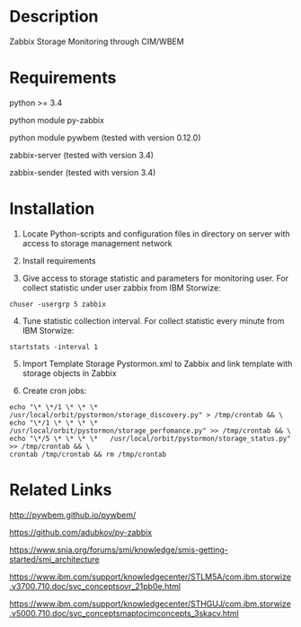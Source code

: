 Description
===========
Zabbix Storage Monitoring through CIM/WBEM


Requirements
============

python >= 3.4

python module py-zabbix

python module pywbem (tested with version 0.12.0)

zabbix-server (tested with version 3.4)

zabbix-sender (tested with version 3.4)


Installation
============
1) Locate Python-scripts and configuration files in directory on server with access to storage management network

2) Install requirements

3) Give access to storage statistic and parameters for monitoring user. For collect statistic under user zabbix from IBM Storwize:
```
chuser -usergrp 5 zabbix
```

4) Tune statistic collection interval. For collect statistic every minute from IBM Storwize:

```
startstats -interval 1
```

5) Import Template Storage Pystormon.xml to Zabbix and link template with storage objects in Zabbix

6) Create cron jobs:
```
echo "\* \*/1 \* \* \*  /usr/local/orbit/pystormon/storage_discovery.py" > /tmp/crontab && \
echo "\*/1 \* \* \* \*   /usr/local/orbit/pystormon/storage_perfomance.py" >> /tmp/crontab && \
echo "\*/5 \* \* \* \*   /usr/local/orbit/pystormon/storage_status.py" >> /tmp/crontab && \
crontab /tmp/crontab && rm /tmp/crontab
```

Related Links
=============
http://pywbem.github.io/pywbem/

https://github.com/adubkov/py-zabbix

https://www.snia.org/forums/smi/knowledge/smis-getting-started/smi_architecture

https://www.ibm.com/support/knowledgecenter/STLM5A/com.ibm.storwize.v3700.710.doc/svc_conceptsovr_21pb0e.html

https://www.ibm.com/support/knowledgecenter/STHGUJ/com.ibm.storwize.v5000.710.doc/svc_conceptsmaptocimconcepts_3skacv.html
